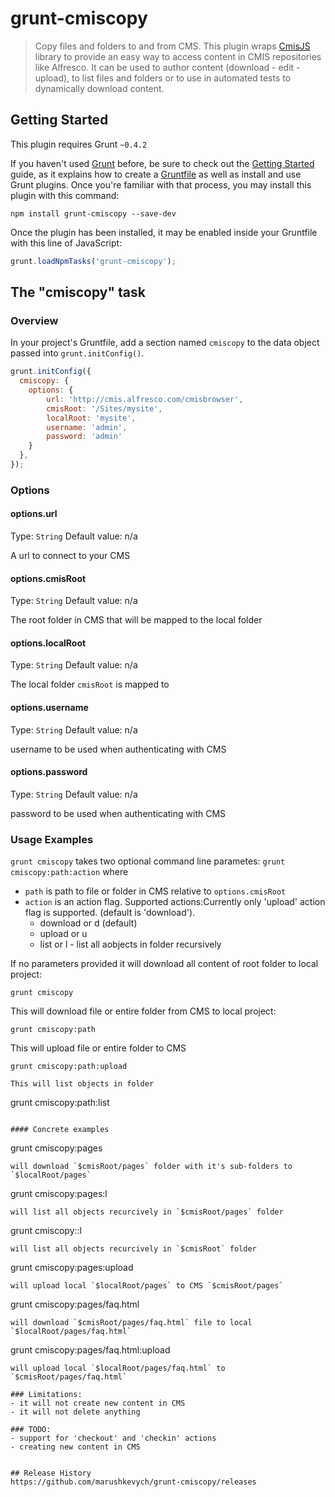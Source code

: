 # grunt-cmiscopy

> Copy files and folders to and from CMS.
This plugin wraps [CmisJS](https://npmjs.org/package/cmis) library to provide an easy way to access content in CMIS repositories like Alfresco.
It can be used to author content (download - edit - upload), to list files and folders or to use in automated tests to dynamically download content.

## Getting Started
This plugin requires Grunt `~0.4.2`

If you haven't used [Grunt](http://gruntjs.com/) before, be sure to check out the [Getting Started](http://gruntjs.com/getting-started) guide, as it explains how to create a [Gruntfile](http://gruntjs.com/sample-gruntfile) as well as install and use Grunt plugins. Once you're familiar with that process, you may install this plugin with this command:

```shell
npm install grunt-cmiscopy --save-dev
```

Once the plugin has been installed, it may be enabled inside your Gruntfile with this line of JavaScript:

```js
grunt.loadNpmTasks('grunt-cmiscopy');
```

## The "cmiscopy" task

### Overview
In your project's Gruntfile, add a section named `cmiscopy` to the data object passed into `grunt.initConfig()`.

```js
grunt.initConfig({
  cmiscopy: {
    options: {
        url: 'http://cmis.alfresco.com/cmisbrowser',
        cmisRoot: '/Sites/mysite',
        localRoot: 'mysite',
        username: 'admin',
        password: 'admin'
    }
  },
});
```

### Options

#### options.url
Type: `String`
Default value: n/a

A url to connect to your CMS

#### options.cmisRoot
Type: `String`
Default value: n/a

The root folder in CMS that will be mapped to the local folder

#### options.localRoot
Type: `String`
Default value: n/a

The local folder `cmisRoot` is mapped to

#### options.username
Type: `String`
Default value: n/a

username to be used when authenticating with CMS

#### options.password
Type: `String`
Default value: n/a

password to be used when authenticating with CMS

### Usage Examples
`grunt cmiscopy` takes two optional command line parametes: `grunt cmiscopy:path:action`
where 
- `path` is path to file or folder in CMS relative to `options.cmisRoot`
- `action` is an action flag. Supported actions:Currently only 'upload' action flag is supported. (default is 'download'). 
    - download or d (default)
    - upload or u
    - list or l - list all aobjects in folder recursively

If no parameters provided it will download all content of root folder to local project:
```
grunt cmiscopy
```  

This will download file or entire folder from CMS to local project:
```
grunt cmiscopy:path
```

This will upload file or entire folder to CMS
```
grunt cmiscopy:path:upload

This will list objects in folder 
```
grunt cmiscopy:path:list
```

#### Concrete examples
```
grunt cmiscopy:pages
```
will download `$cmisRoot/pages` folder with it's sub-folders to `$localRoot/pages`

```
grunt cmiscopy:pages:l
```
will list all objects recurcively in `$cmisRoot/pages` folder
```
grunt cmiscopy::l
```
will list all objects recurcively in `$cmisRoot` folder

```
grunt cmiscopy:pages:upload
```
will upload local `$localRoot/pages` to CMS `$cmisRoot/pages`

```
grunt cmiscopy:pages/faq.html
```
will download `$cmisRoot/pages/faq.html` file to local `$localRoot/pages/faq.html`

```
grunt cmiscopy:pages/faq.html:upload
```
will upload local `$localRoot/pages/faq.html` to `$cmisRoot/pages/faq.html`

### Limitations:
- it will not create new content in CMS
- it will not delete anything

### TODO:
- support for 'checkout' and 'checkin' actions
- creating new content in CMS


## Release History
https://github.com/marushkevych/grunt-cmiscopy/releases
